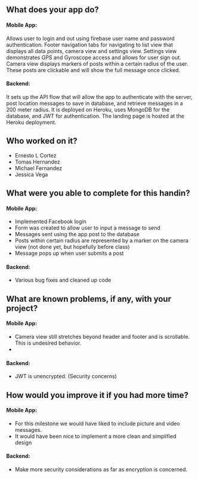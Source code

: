 ## What does your app do?
#### Mobile App:
Allows user to login and out using firebase user name and password authentication.  Footer navigation tabs for navigating to list view that displays all data points, camera view and settings view.  Settings view demonstrates GPS and Gyroscope access and allows for user sign out. Camera view displays markers of posts within a certain radius of the user. These posts are clickable and will show the full message once clicked.
#### Backend:
It sets up the API flow that will allow the app to authenticate with the server, post location messages to save in database, and retrieve messages in a 200 meter radius.  It is deployed on Heroku, uses MongoDB for the database, and JWT for authentication. The landing page is hosted at the Heroku deployment.

## Who worked on it?
- Ernesto L Cortez
- Tomas Hernandez
- Michael Fernandez
- Jessica Vega

## What were you able to complete for this handin?
#### Mobile App:
- Implemented Facebook login
- Form was created to allow user to input a message to send
- Messages sent using the app post to the database
- Posts within certain radius are represented by a marker on the camera view (not done yet, but hopefully before class)
- Message pops up when user submits a post

#### Backend:
- Various bug fixes and cleaned up code

## What are known problems, if any, with your project?
#### Mobile App:
- Camera view still stretches beyond header and footer and is scrollable.  This is undesired behavior.
-

#### Backend:
- JWT is unencrypted. (Security concerns)

## How would you improve it if you had more time?
#### Mobile App:
- For this milestone we would have liked to include picture and video messages.
- It would have been nice to implement a more clean and simplified design

#### Backend:
- Make more security considerations as far as encryption is concerned.
